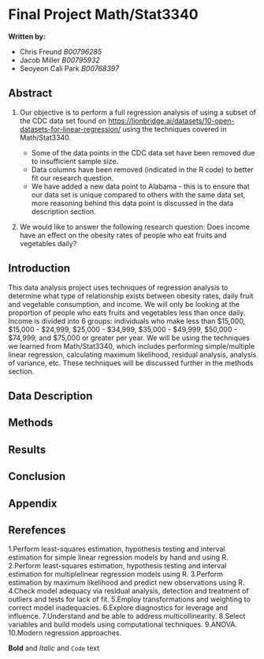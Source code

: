 # Final Project Math/Stat3340 
**Written by:** 
- Chris Freund _B00796285_
- Jacob Miller _B00795932_
- Seoyeon Cali Park _B00768397_

## Abstract

1. Our objective is to perform a full regression analysis of using a subset of the CDC data set found on https://lionbridge.ai/datasets/10-open-datasets-for-linear-regression/ using the techniques covered in Math/Stat3340. 
    - Some of the data points in the CDC data set have been removed due to insufficient sample size. 
    - Data columns have been removed (indicated in the R code) to better fit our research question. 
    - We have added a new data point to Alabama - this is to ensure that our data set is unique compared to others with the same data set, more reasoning behind this data point is discussed in the data description section. 

2. We would like to answer the following research question: Does income have an effect  on the obesity rates of people who eat fruits and vegetables daily?

## Introduction

This data analysis project uses techniques of regression analysis to determine what type of relationship exists between obesity rates, daily fruit and vegetable consumption, and income. We will only be looking at the proportion of people who eats fruits and vegetables less than once daily. Income is divided into 6 groups: individuals who make less than $15,000, $15,000 -  $24,999, $25,000 - $34,999, $35,000 - $49,999, $50,000 - $74,999, and $75,000 or greater per year. We will be using the techniques we learned from Math/Stat3340, which includes performing simple/multiple linear regression, calculating maximum likelihood, residual analysis, analysis of variance, etc. These techniques will be discussed further in the methods section. 

## Data Description
## Methods
## Results
## Conclusion
## Appendix
## Rerefences


1.Perform least-squares estimation, hypothesis testing and interval estimation for simple linear regression models by hand and using R.
2.Perform least-squares estimation, hypothesis testing and interval estimation for multiplelinear regression models using R.
3.Perform estimation by maximum likelihood and predict new observations using R.
4.Check model adequacy via residual analysis, detection and treatment of outliers and tests for lack of fit.
5.Employ transformations and weighting to correct model inadequacies. 
6.Explore diagnostics for leverage and influence.
7.Understand and be able to address multicollinearity.
8.Select variables and build models using computational techniques.
9.ANOVA.
10.Modern regression approaches. 



**Bold** and _Italic_ and `Code` text


